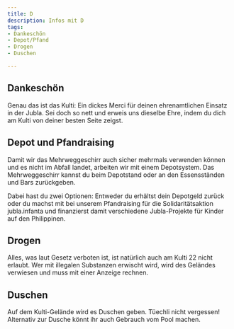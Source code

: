 ```yaml
---
title: D
description: Infos mit D
tags:
- Dankeschön
- Depot/Pfand
- Drogen
- Duschen

---
```

## Dankeschön
Genau das ist das Kulti: Ein dickes Merci für deinen ehrenamtlichen Einsatz in der Jubla. Sei doch so nett und erweis uns dieselbe Ehre, indem du dich am Kulti von deiner besten Seite zeigst.

## Depot und Pfandraising
Damit wir das Mehrweggeschirr auch sicher mehrmals verwenden können und es nicht im Abfall landet, arbeiten wir mit einem Depotsystem. Das Mehrweggeschirr kannst du beim Depotstand oder an den Essensständen und Bars zurückgeben.

Dabei hast du zwei Optionen: Entweder du erhältst dein Depotgeld zurück oder du machst mit bei unserem Pfandraising für die Solidaritätsaktion jubla.infanta und finanzierst damit verschiedene Jubla-Projekte für Kinder auf den Philippinen.

## Drogen
Alles, was laut Gesetz verboten ist, ist natürlich auch am Kulti 22 nicht erlaubt. Wer mit illegalen
Substanzen erwischt wird, wird des Geländes verwiesen und muss mit einer Anzeige rechnen.

## Duschen
Auf dem Kulti-Gelände wird es Duschen geben. Tüechli nicht vergessen! Alternativ zur Dusche könnt ihr auch Gebrauch vom Pool machen.